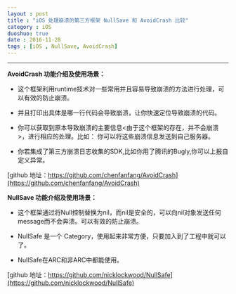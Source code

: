 ```yaml
---
layout : post
title : "iOS 处理崩溃的第三方框架 NullSave 和 AvoidCrash 比较"
category : iOS
duoshuo: true
date : 2016-11-28
tags : [iOS , NullSave, AvoidCrash]
---
```


******

**AvoidCrash 功能介绍及使用场景：**

 * 这个框架利用runtime技术对一些常用并且容易导致崩溃的方法进行处理，可以有效的防止崩溃。

 * 并且打印出具体是哪一行代码会导致崩溃，让你快速定位导致崩溃的代码。

 * 你可以获取到原本导致崩溃的主要信息<由于这个框架的存在，并不会崩溃>，进行相应的处理。比如：
  你可以将这些崩溃信息发送到自己服务器。

 * 你若集成了第三方崩溃日志收集的SDK,比如你用了腾讯的Bugly,你可以上报自定义异常。

[github 地址：https://github.com/chenfanfang/AvoidCrash](https://github.com/chenfanfang/AvoidCrash)

**NullSave 功能介绍及使用场景：**

  * 这个框架通过将Null控制替换为nil，而nil是安全的，可以向nil对象发送任何message而不会奔溃。可以有效的防止崩溃。
  
  * NullSafe 是一个 Category，使用起来非常方便，只要加入到了工程中就可以了。
  
  * NullSafe在ARC和非ARC中都能使用。

[github 地址：https://github.com/nicklockwood/NullSafe](https://github.com/nicklockwood/NullSafe)
